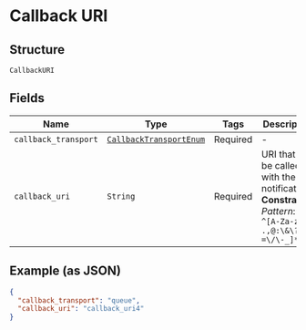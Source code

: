 
# Callback URI

## Structure

`CallbackURI`

## Fields

| Name | Type | Tags | Description |
|  --- | --- | --- | --- |
| `callback_transport` | [`CallbackTransportEnum`](../../doc/models/callback-transport-enum.md) | Required | - |
| `callback_uri` | `String` | Required | URI that will be called with the notification<br>**Constraints**: *Pattern*: `^[A-Za-z0-9 .,@:\&\?=\/\-_]*$` |

## Example (as JSON)

```json
{
  "callback_transport": "queue",
  "callback_uri": "callback_uri4"
}
```

